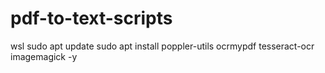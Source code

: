# pdf-to-text-scripts

wsl
sudo apt update
sudo apt install poppler-utils ocrmypdf tesseract-ocr imagemagick -y
